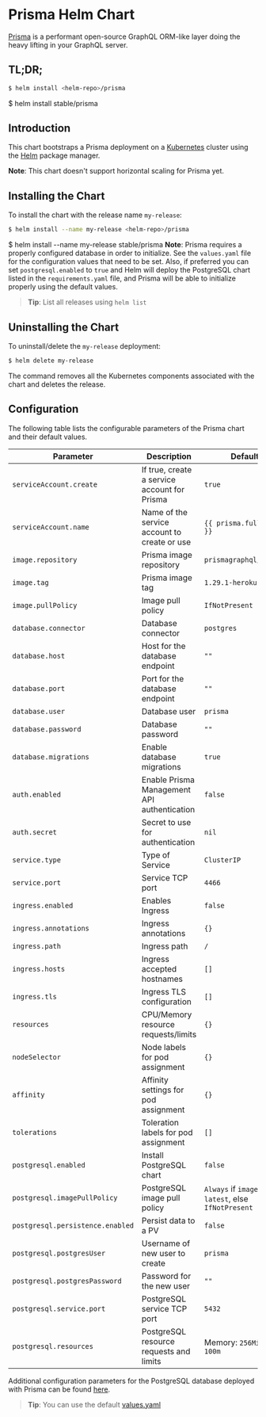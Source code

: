 # Prisma Helm Chart

[Prisma](https://prisma.io) is a performant open-source GraphQL ORM-like layer doing the heavy lifting in your GraphQL server.

## TL;DR;

```bash
$ helm install <helm-repo>/prisma
```

$ helm install stable/prisma
## Introduction

This chart bootstraps a Prisma deployment on a [Kubernetes](http://kubernetes.io) cluster using the [Helm](https://helm.sh) package manager.

**Note**: This chart doesn't support horizontal scaling for Prisma yet.

## Installing the Chart

To install the chart with the release name `my-release`:

```bash
$ helm install --name my-release <helm-repo>/prisma
```

$ helm install --name my-release stable/prisma
**Note**: Prisma requires a properly configured database in order to initialize. See the `values.yaml` file for the configuration values that need to be set. Also, if preferred you can set `postgresql.enabled` to `true` and Helm will deploy the PostgreSQL chart listed in the `requirements.yaml` file, and Prisma will be able to initialize properly using the default values.

> **Tip**: List all releases using `helm list`

## Uninstalling the Chart

To uninstall/delete the `my-release` deployment:

```bash
$ helm delete my-release
```

The command removes all the Kubernetes components associated with the chart and deletes the release.

## Configuration

The following table lists the configurable parameters of the Prisma chart and their default values.

Parameter                        | Description                                  | Default
-------------------------------- | -------------------------------------------- | ---------------------------------------------------------
`serviceAccount.create`          | If true, create a service account for Prisma | `true`
`serviceAccount.name`            | Name of the service account to create or use | `{{ prisma.fullname }}`
`image.repository`               | Prisma image repository                      | `prismagraphql/prisma`
`image.tag`                      | Prisma image tag                             | `1.29.1-heroku`
`image.pullPolicy`               | Image pull policy                            | `IfNotPresent`
`database.connector`             | Database connector                           | `postgres`
`database.host`                  | Host for the database endpoint               | `""`
`database.port`                  | Port for the database endpoint               | `""`
`database.user`                  | Database user                                | `prisma`
`database.password`              | Database password                            | `""`
`database.migrations`            | Enable database migrations                   | `true`
`auth.enabled`                   | Enable Prisma Management API authentication  | `false`
`auth.secret`                    | Secret to use for authentication             | `nil`
`service.type`                   | Type of Service                              | `ClusterIP`
`service.port`                   | Service TCP port                             | `4466`
`ingress.enabled`                | Enables Ingress                              | `false`
`ingress.annotations`            | Ingress annotations                          | `{}`
`ingress.path`                   | Ingress path                                 | `/`
`ingress.hosts`                  | Ingress accepted hostnames                   | `[]`
`ingress.tls`                    | Ingress TLS configuration                    | `[]`
`resources`                      | CPU/Memory resource requests/limits          | `{}`
`nodeSelector`                   | Node labels for pod assignment               | `{}`
`affinity`                       | Affinity settings for pod assignment         | `{}`
`tolerations`                    | Toleration labels for pod assignment         | `[]`
`postgresql.enabled`             | Install PostgreSQL chart                     | `false`
`postgresql.imagePullPolicy`     | PostgreSQL image pull policy                 | `Always` if `imageTag` is `latest`, else `IfNotPresent`
`postgresql.persistence.enabled` | Persist data to a PV                         | `false`
`postgresql.postgresUser`        | Username of new user to create               | `prisma`
`postgresql.postgresPassword`    | Password for the new user                    | `""`
`postgresql.service.port`        | PostgreSQL service TCP port                  | `5432`
`postgresql.resources`           | PostgreSQL resource requests and limits      | Memory: `256Mi`, CPU: `100m`

Additional configuration parameters for the PostgreSQL database deployed with Prisma can be found [here](https://github.com/kubernetes/charts/tree/master/stable/postgresql).

> **Tip**: You can use the default [values.yaml](values.yaml)
